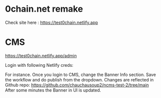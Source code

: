 # 0chain.net remake


Check site here : https://test0chain.netlify.app


# CMS

https://test0chain.netlify.app/admin

Login with following Netlify creds:


For instance.
Once you login to CMS, change the Banner Info section.
Save the workflow and do publish from the dropdown.
Changes are reflected in Github repo: https://github.com/chauchausoup2/ncms-test-2/tree/main 
After some minutes the Banner in UI is updated.


